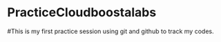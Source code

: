 # PracticeCloudboostalabs
#This is my first practice session using git and github to track my codes.
